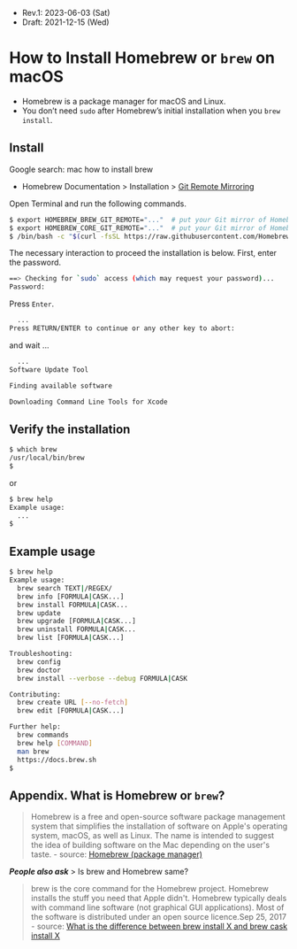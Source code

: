 * Rev.1: 2023-06-03 (Sat)
* Draft: 2021-12-15 (Wed)

# How to Install Homebrew or `brew` on macOS
* Homebrew is a package manager for macOS and Linux.
* You don’t need `sudo` after Homebrew’s initial installation when you `brew install`.

## Install
Google search: mac how to install brew
* Homebrew Documentation > Installation > [Git Remote Mirroring](https://docs.brew.sh/Installation#git-remote-mirroring)

Open Terminal and run the following commands.
```bash
$ export HOMEBREW_BREW_GIT_REMOTE="..."  # put your Git mirror of Homebrew/brew here
$ export HOMEBREW_CORE_GIT_REMOTE="..."  # put your Git mirror of Homebrew/homebrew-core here
$ /bin/bash -c "$(curl -fsSL https://raw.githubusercontent.com/Homebrew/install/master/install.sh)"
```

The necessary interaction to proceed the installation is below.
First, enter the password.
```bash
==> Checking for `sudo` access (which may request your password)...
Password: 
```
Press `Enter`.
```bash
  ...
Press RETURN/ENTER to continue or any other key to abort:
```
and wait ...
```bash
  ...
Software Update Tool

Finding available software

Downloading Command Line Tools for Xcode
```
## Verify the installation
```bash
$ which brew
/usr/local/bin/brew
$
```
or
```bash
$ brew help
Example usage:
  ...
$
```

## Example usage
```bash
$ brew help
Example usage:
  brew search TEXT|/REGEX/
  brew info [FORMULA|CASK...]
  brew install FORMULA|CASK...
  brew update
  brew upgrade [FORMULA|CASK...]
  brew uninstall FORMULA|CASK...
  brew list [FORMULA|CASK...]

Troubleshooting:
  brew config
  brew doctor
  brew install --verbose --debug FORMULA|CASK

Contributing:
  brew create URL [--no-fetch]
  brew edit [FORMULA|CASK...]

Further help:
  brew commands
  brew help [COMMAND]
  man brew
  https://docs.brew.sh
$
```

## Appendix. What is Homebrew or `brew`?
> Homebrew is a free and open-source software package management system that simplifies the installation of software on Apple's operating system, macOS, as well as Linux. The name is intended to suggest the idea of building software on the Mac depending on the user's taste.
\- source: [Homebrew (package manager)](https://en.wikipedia.org/wiki/Homebrew_(package_manager))

***People also ask*** > Is brew and Homebrew same?
> brew is the core command for the Homebrew project. Homebrew installs the stuff you need that Apple didn't. Homebrew typically deals with command line software (not graphical GUI applications). Most of the software is distributed under an open source licence.Sep 25, 2017
\- source: [What is the difference between brew install X and brew cask install X](https://stackoverflow.com/questions/46403937/what-is-the-difference-between-brew-install-x-and-brew-cask-install-x#:~:text=brew%20is%20the%20core%20command%20for%20the%20Homebrew%20project.&text=Homebrew%20installs%20the%20stuff%20you,under%20an%20open%20source%20licence.)
